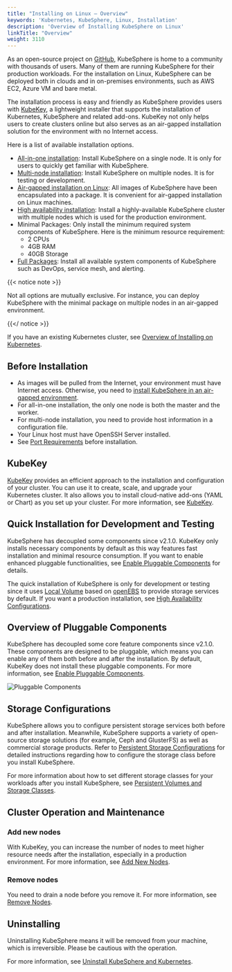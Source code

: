 ```yaml
---
title: "Installing on Linux — Overview"
keywords: 'Kubernetes, KubeSphere, Linux, Installation'
description: 'Overview of Installing KubeSphere on Linux'
linkTitle: "Overview"
weight: 3110
---
```


As an open-source project on [GitHub](https://github.com/kubesphere), KubeSphere is home to a community with thousands of users. Many of them are running KubeSphere for their production workloads. For the installation on Linux, KubeSphere can be deployed both in clouds and in on-premises environments, such as AWS EC2, Azure VM and bare metal.

The installation process is easy and friendly as KubeSphere provides users with [KubeKey](https://github.com/kubesphere/kubekey), a lightweight installer that supports the installation of Kubernetes, KubeSphere and related add-ons. KubeKey not only helps users to create clusters online but also serves as an air-gapped installation solution for the environment with no Internet access.

Here is a list of available installation options.

- [All-in-one installation](../../../quick-start/all-in-one-on-linux/): Install KubeSphere on a single node. It is only for users to quickly get familiar with KubeSphere.
- [Multi-node installation](../multioverview/): Install KubeSphere on multiple nodes. It is for testing or development.
- [Air-gapped installation on Linux](../air-gapped-installation/): All images of KubeSphere have been encapsulated into a package. It is convenient for air-gapped installation on Linux machines.
- [High availability installation](../../../installing-on-linux/high-availability-configurations/ha-configuration/): Install a highly-available KubeSphere cluster with multiple nodes which is used for the production environment.
- Minimal Packages: Only install the minimum required system components of KubeSphere. Here is the minimum resource requirement:
  - 2 CPUs
  - 4GB RAM
  - 40GB Storage
- [Full Packages](../../../pluggable-components/): Install all available system components of KubeSphere such as DevOps, service mesh, and alerting.

{{< notice note >}}

Not all options are mutually exclusive. For instance, you can deploy KubeSphere with the minimal package on multiple nodes in an air-gapped environment.

{{</ notice >}} 

If you have an existing Kubernetes cluster, see [Overview of Installing on Kubernetes](../../../installing-on-kubernetes/introduction/overview/).

## Before Installation

- As images will be pulled from the Internet, your environment must have Internet access. Otherwise, you need to [install KubeSphere in an air-gapped environment](../air-gapped-installation/).
- For all-in-one installation, the only one node is both the master and the worker.
- For multi-node installation, you need to provide host information in a configuration file.
- Your Linux host must have OpenSSH Server installed.
- See [Port Requirements](../port-firewall/) before installation.

## KubeKey

[KubeKey](https://github.com/kubesphere/kubekey) provides an efficient approach to the installation and configuration of your cluster. You can use it to create, scale, and upgrade your Kubernetes cluster. It also allows you to install cloud-native add-ons (YAML or Chart) as you set up your cluster. For more information, see [KubeKey](../kubekey).

## Quick Installation for Development and Testing

KubeSphere has decoupled some components since v2.1.0. KubeKey only installs necessary components by default as this way features fast installation and minimal resource consumption. If you want to enable enhanced pluggable functionalities, see [Enable Pluggable Components](../../../pluggable-components/) for details.

The quick installation of KubeSphere is only for development or testing since it uses [Local Volume](https://kubernetes.io/docs/concepts/storage/volumes/#local) based on [openEBS](https://openebs.io/) to provide storage services by default. If you want a production installation, see [High Availability Configurations](../../../installing-on-linux/high-availability-configurations/ha-configuration/).

## Overview of Pluggable Components

KubeSphere has decoupled some core feature components since v2.1.0. These components are designed to be pluggable, which means you can enable any of them both before and after the installation. By default, KubeKey does not install these pluggable components. For more information, see [Enable Pluggable Components](../../../pluggable-components/).

![Pluggable Components](https://pek3b.qingstor.com/kubesphere-docs/png/20191207140846.png)

## Storage Configurations

KubeSphere allows you to configure persistent storage services both before and after installation. Meanwhile, KubeSphere supports a variety of open-source storage solutions (for example, Ceph and GlusterFS) as well as commercial storage products. Refer to [Persistent Storage Configurations](../../../installing-on-linux/persistent-storage-configurations/understand-persistent-storage/) for detailed instructions regarding how to configure the storage class before you install KubeSphere.

For more information about how to set different storage classes for your workloads after you install KubeSphere, see [Persistent Volumes and Storage Classes](../../../cluster-administration/persistent-volume-and-storage-class/).

## Cluster Operation and Maintenance

### Add new nodes

With KubeKey, you can increase the number of nodes to meet higher resource needs after the installation, especially in a production environment. For more information, see [Add New Nodes](../../../installing-on-linux/cluster-operation/add-new-nodes/).

### Remove nodes

You need to drain a node before you remove it. For more information, see [Remove Nodes](../../../installing-on-linux/cluster-operation/remove-nodes/).

## Uninstalling

Uninstalling KubeSphere means it will be removed from your machine, which is irreversible. Please be cautious with the operation.

For more information, see [Uninstall KubeSphere and Kubernetes](../../../installing-on-linux/uninstall-kubesphere-and-kubernetes/).
